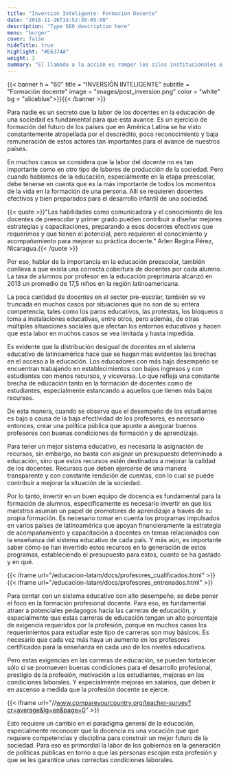 ```yaml
---
title: "Inversion Inteligente: Formacion Docente"
date: "2018-11-26T14:52:30-05:00"
description: "Type SEO description here"
menu: "burger"
cover: false
hideTitle: true
highlight: "#E6374A"
weight: 3
summary: "El llamado a la acción es romper los silos institucionales o temáticos y  sumar datos y recursos escasos de entidades y/o organizaciones, incluso supranacionalmente. El esfuerzo que se propone es focalizar el intercambio de conocimiento, organizarlo e integrarlo, para que la labor de los docentes sea cada vez más reconocida y remunerada, además que genere un cambio en el paradigma general de la educación, especialmente al reconocer que la docencia es una vocación que requiere competencias y disciplina para construir un mejor futuro de la sociedad."
---
```


{{< banner
  h = "60"
  title = "INVERSIÓN INTELIGENTE"
  subtitle = "Formación docente"
  image = "images/post_inversion.png"
  color = "white"
  bg = "aliceblue">}}{{< /banner >}}

Para nadie es un secreto que la labor de los docentes en la educación de una sociedad es fundamental para que esta avance. Es un ejercicio de formación del futuro de los países que en América Latina se ha visto constantemente atropellada por el descrédito, poco reconocimiento y baja remuneración de estos actores tan importantes para el avance de nuestros países.

En muchos casos se considera que la labor del docente no es tan importante como en otro tipo de labores de producción de la sociedad. Pero cuando hablamos de la educación, especialmente en la etapa preescolar, debe tenerse en cuenta que es la más importante de todos los momentos de la vida en la formación de una persona. Allí se requieren docentes efectivos y bien preparados para el desarrollo infantil de una sociedad.

{{< quote >}}"Las habilidades como comunicadora y el conocimiento de los docentes de preescolar y primer grado pueden contribuir a diseñar mejores estrategias y capacitaciones, preparando a esos docentes efectivos que requerimos y que tienen el potencial, pero requieren el conocimiento y acompañamiento para mejorar su práctica docente."
Arlen Regina Pérez, Nicaragua.{{< /quote >}}

Por eso, hablar de la importancia en la educación preescolar, también conlleva a que exista una correcta cobertura de docentes por cada alumno. La tasa de alumnos por profesor en la educación preprimaria alcanzó en 2013 un promedio de 17,5 niños en la región latinoamericana.

<!-- 
Aquí va la gráfica de razón de alumnos por profesor
-->

La poca cantidad de docentes en el sector pre-escolar, también se ve truncada en muchos casos por situaciones que no son de su entera competencia, tales como los paros educativos, las protestas, los bloqueos o toma a instalaciones educativas, entre otros, pero además, de otras múltiples situaciones sociales que afectan los entornos educativos y hacen que esta labor en muchos casos se vea limitada y hasta impedida.

Es evidente que la distribución desigual de docentes en el sistema educativo de latinoamérica hace que se hagan más evidentes las brechas en el acceso a la educación. Los educadores con más bajo desempeño se encuentran trabajando en establecimientos con bajos ingresos y con estudiantes con menos recursos, y viceversa. Lo que refleja una constante brecha de educación tanto en la formación de docentes como de estudiantes, especialmente estancando a aquellos que tienen más bajos recursos. 

De esta manera, cuando se observa que el desempeño de los estudiantes es bajo a causa de la baja efectividad de los profesores, es necesario entonces, crear una política pública que apunte a asegurar buenos profesores con buenas condiciones de formación y de aprendizaje.

Para tener un mejor sistema educativo, es necesaria la asignación de recursos, sin embargo, no basta con asignar un presupuesto determinado a educación, sino que estos recursos estén destinados a mejorar la calidad de los docentes. Recursos que deben ejercerse de una manera transparente y con constante rendición de cuentas, con lo cual se puede contribuir a mejorar la situación de la sociedad.

Por lo tanto, invertir en un buen equipo de docencia es fundamental para la formación de alumnos, específicamente es necesario invertir en que los maestros asuman un papel de promotores de aprendizaje a través de su propia formación. Es necesario tomar en cuenta los programas impulsados en varios países de latinoamérica que apoyan financieramente la estrategia de acompañamiento y capacitación a docentes en temas relacionados con la enseñanza del sistema educativo de cada país. Y más aún, es importante saber cómo se han invertido estos recursos en la generación de estos programas, estableciendo el presupuesto para estos, cuanto se ha gastado y en qué.

<!-- 
Aquí va la gráfica de profesores certificados
-->
{{< iframe url="/educacion-latam/docs/profesores_cualificados.html" >}}
{{< iframe url="/educacion-latam/docs/profesores_entrenados.html" >}}

Para contar con un sistema educativo con alto desempeño, se debe poner el foco en la formación profesional docente. Para eso, es fundamental atraer a potenciales pedagogos hacia las carreras de educación, y especialmente que estas carreras de educación tengan un alto porcentaje de exigencia requeridos por la profesión, porque en muchos casos los requerimientos para estudiar este tipo de carreras son muy básicos. Es necesario que cada vez más haya un aumento en los profesores certificados para la enseñanza en cada uno de los niveles educativos.

Pero estas exigencias en las carreras de educación, se pueden fortalecer sólo si se promueven buenas condiciones para el desarrollo profesional, prestigio de la profesión, motivación a los estudiantes, mejoras en las condiciones laborales. Y especialmente mejoras en salarios, que deben ir en ascenso a medida que la profesión docente se ejerce. 

{{< iframe url="//www.compareyourcountry.org/teacher-survey?cr=average&lg=en&page=0" >}}

Esto requiere un cambio en el paradigma general de la educación, especialmente reconocer que la docencia es una vocación que que requiere competencias y disciplina para construir un mejor futuro de la sociedad. Para eso es primordial la labor de los gobiernos en la generación de políticas públicas en torno a que las personas escojan esta profesión y que se les garantice unas correctas condiciones laborales.

